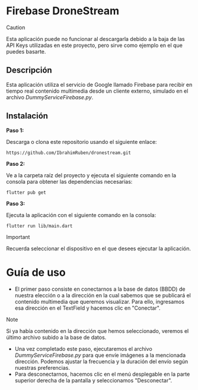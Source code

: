 # Firebase DroneStream

> [!CAUTION]
> Esta aplicación puede no funcionar al descargarla debido a la baja de las API Keys utilizadas en este proyecto, pero sirve como ejemplo en el que puedes basarte.

## Descripción
Esta aplicación utiliza el servicio de Google llamado Firebase para recibir en tiempo real contenido multimedia desde un cliente externo, simulado en el archivo _DummyServiceFirebase.py_.

## Instalación

**Paso 1:**

Descarga o clona este repositorio usando el siguiente enlace:
```
https://github.com/IbrahimRuben/dronestream.git
```

**Paso 2:**

Ve a la carpeta raíz del proyecto y ejecuta el siguiente comando en la consola para obtener las dependencias necesarias:

```
flutter pub get
```

**Paso 3:**

Ejecuta la aplicación con el siguiente comando en la consola:

```
flutter run lib/main.dart
```

> [!IMPORTANT]
> Recuerda seleccionar el dispositivo en el que desees ejecutar la aplicación.


# Guía de uso

- El primer paso consiste en conectarnos a la base de datos (BBDD) de nuestra elección o a la dirección en la cual sabemos que se publicará el contenido multimedia que queremos visualizar. Para ello, ingresamos esa dirección en el TextField y hacemos clic en "Conectar".

> [!NOTE]
> Si ya había contenido en la dirección que hemos seleccionado, veremos el último archivo subido a la base de datos.

- Una vez completado este paso, ejecutaremos el archivo _DummyServiceFirebase.py_ para que envíe imágenes a la mencionada dirección. Podemos ajustar la frecuencia y la duración del envío según nuestras preferencias.
- Para desconectarnos, hacemos clic en el menú desplegable en la parte superior derecha de la pantalla y seleccionamos "Desconectar".
